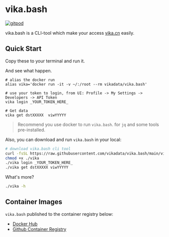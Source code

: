 # vika.bash

[![gitpod](https://img.shields.io/badge/gitpod-vika.bash-orange)](https://gitpod.io/#https://github.com/vikadata/vika.bash)

vika.bash is a CLI-tool which make your access [vika.cn](https://vika.cn) easily.

## Quick Start

Copy these to your terminal and run it.

And see what happen.



```
# alias the docker run
alias vika='docker run -it -v ~/:/root --rm vikadata/vika.bash'

# use your token to login, from UI: Profile -> My Settings -> Developers -> API Token
vika login _YOUR_TOKEN_HERE_

# Get data
vika get dstXXXXX  viwYYYYY
```
> Recommend you use docker to run `vika.bash`.
> for `jq` and some tools pre-installed.




Also, you can download and run `vika.bash` in your local:
```bash
# download vika.bash cli tool
curl -fsSL https://raw.githubusercontent.com/vikadata/vika.bash/main/vika > vika
chmod +x ./vika
./vika login _YOUR_TOKEN_HERE_
./vika get dstXXXXX viwYYYYY
```

What's more?

```bash
./vika -h
```


## Container Images

`vika.bash` published to the container registry below:

- [Docker Hub](https://hub.docker.com/r/vikadata/vika.bash)
- [Github Container Registry](https://github.com/orgs/vikadata/packages/container/package/vika.bash)
